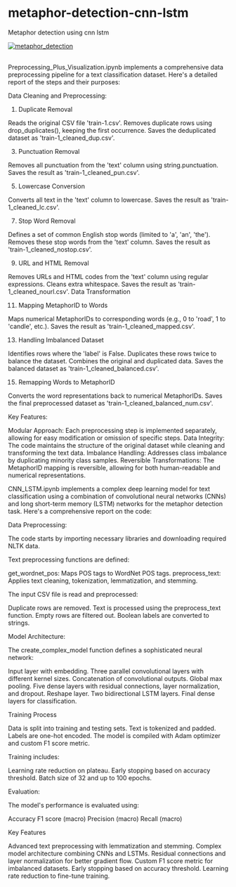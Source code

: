 # metaphor-detection-cnn-lstm
Metaphor detection using cnn lstm

<a href="https://ibb.co/tpdbW5M"><img src="https://i.ibb.co/1GS9wxf/Screenshot-12-27-2024-9-11-52-PM.png" alt="metaphor_detection" border="0"></a><br /><a target='_blank' href='https://freeonlinedice.com/'></a><br />

Preprocessing_Plus_Visualization.ipynb implements a comprehensive data preprocessing pipeline for a text classification dataset. Here's a detailed report of the steps and their purposes:

Data Cleaning and Preprocessing:

1. Duplicate Removal
   
Reads the original CSV file 'train-1.csv'.
Removes duplicate rows using drop_duplicates(), keeping the first occurrence.
Saves the deduplicated dataset as 'train-1_cleaned_dup.csv'.

3. Punctuation Removal
   
Removes all punctuation from the 'text' column using string.punctuation.
Saves the result as 'train-1_cleaned_pun.csv'.

5. Lowercase Conversion
   
Converts all text in the 'text' column to lowercase.
Saves the result as 'train-1_cleaned_lc.csv'.

7. Stop Word Removal
   
Defines a set of common English stop words (limited to 'a', 'an', 'the').
Removes these stop words from the 'text' column.
Saves the result as 'train-1_cleaned_nostop.csv'.

9. URL and HTML Removal
    
Removes URLs and HTML codes from the 'text' column using regular expressions.
Cleans extra whitespace.
Saves the result as 'train-1_cleaned_nourl.csv'.
Data Transformation

11. Mapping MetaphorID to Words
    
Maps numerical MetaphorIDs to corresponding words (e.g., 0 to 'road', 1 to 'candle', etc.).
Saves the result as 'train-1_cleaned_mapped.csv'.

13. Handling Imbalanced Dataset
    
Identifies rows where the 'label' is False.
Duplicates these rows twice to balance the dataset.
Combines the original and duplicated data.
Saves the balanced dataset as 'train-1_cleaned_balanced.csv'.

15. Remapping Words to MetaphorID
    
Converts the word representations back to numerical MetaphorIDs.
Saves the final preprocessed dataset as 'train-1_cleaned_balanced_num.csv'.

Key Features:

Modular Approach: Each preprocessing step is implemented separately, allowing for easy modification or omission of specific steps.
Data Integrity: The code maintains the structure of the original dataset while cleaning and transforming the text data.
Imbalance Handling: Addresses class imbalance by duplicating minority class samples.
Reversible Transformations: The MetaphorID mapping is reversible, allowing for both human-readable and numerical representations.



CNN_LSTM.ipynb implements a complex deep learning model for text classification using a combination of convolutional neural networks (CNNs) and long short-term memory (LSTM) networks for the metaphor detection task. Here's a comprehensive report on the code:

Data Preprocessing:

The code starts by importing necessary libraries and downloading required NLTK data.

Text preprocessing functions are defined:

get_wordnet_pos: Maps POS tags to WordNet POS tags.
preprocess_text: Applies text cleaning, tokenization, lemmatization, and stemming.

The input CSV file is read and preprocessed:

Duplicate rows are removed.
Text is processed using the preprocess_text function.
Empty rows are filtered out.
Boolean labels are converted to strings.

Model Architecture:

The create_complex_model function defines a sophisticated neural network:

Input layer with embedding.
Three parallel convolutional layers with different kernel sizes.
Concatenation of convolutional outputs.
Global max pooling.
Five dense layers with residual connections, layer normalization, and dropout.
Reshape layer.
Two bidirectional LSTM layers.
Final dense layers for classification.

Training Process

Data is split into training and testing sets.
Text is tokenized and padded.
Labels are one-hot encoded.
The model is compiled with Adam optimizer and custom F1 score metric.

Training includes:

Learning rate reduction on plateau.
Early stopping based on accuracy threshold.
Batch size of 32 and up to 100 epochs.

Evaluation:

The model's performance is evaluated using:

Accuracy
F1 score (macro)
Precision (macro)
Recall (macro)

Key Features

Advanced text preprocessing with lemmatization and stemming.
Complex model architecture combining CNNs and LSTMs.
Residual connections and layer normalization for better gradient flow.
Custom F1 score metric for imbalanced datasets.
Early stopping based on accuracy threshold.
Learning rate reduction to fine-tune training.
